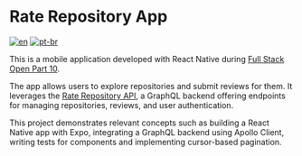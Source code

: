 # Rate Repository App

[![en](https://img.shields.io/badge/lang-en-red.svg)](https://github.com/douglasdotv/rate-repository-app/blob/main/README.md) [![pt-br](https://img.shields.io/badge/lang-pt--br-green.svg)](https://github.com/douglasdotv/rate-repository-app/blob/main/README.pt-br.md)

This is a mobile application developed with React Native during [Full Stack Open Part 10](https://fullstackopen.com/en/part10).

The app allows users to explore repositories and submit reviews for them. It leverages the [Rate Repository API](https://github.com/fullstack-hy2020/rate-repository-api), a GraphQL backend offering endpoints for managing repositories, reviews, and user authentication.

This project demonstrates relevant concepts such as building a React Native app with Expo, integrating a GraphQL backend using Apollo Client, writing tests for components and implementing cursor-based pagination.
